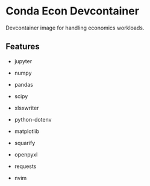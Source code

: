 # Conda Econ Devcontainer

Devcontainer image for handling economics workloads.

## Features

- jupyter
- numpy
- pandas
- scipy
- xlsxwriter
- python-dotenv
- matplotlib
- squarify
- openpyxl
- requests

- nvim
